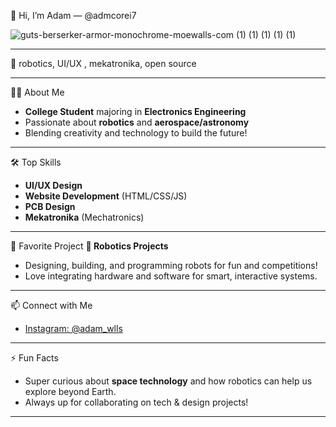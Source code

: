 👋 Hi, I’m Adam — @admcorei7

![guts-berserker-armor-monochrome-moewalls-com (1) (1) (1) (1) (1)](https://github.com/user-attachments/assets/dc48d622-9d1d-4797-9e32-3a8930578838)

--- 
🚀 robotics, UI/UX , mekatronika, open source 

--- 
👨‍🎓 About Me
- **College Student** majoring in **Electronics Engineering**
- Passionate about **robotics** and **aerospace/astronomy**
- Blending creativity and technology to build the future!
---
🛠️ Top Skills
- **UI/UX Design**
- **Website Development** (HTML/CSS/JS)
- **PCB Design**
- **Mekatronika** (Mechatronics)
---
🌟 Favorite Project
**🤖 Robotics Projects**
- Designing, building, and programming robots for fun and competitions!
- Love integrating hardware and software for smart, interactive systems.
---
📫 Connect with Me
- [Instagram: @adam_wlls](https://instagram.com/adam_wlls)
---
⚡ Fun Facts
- Super curious about **space technology** and how robotics can help us explore beyond Earth.
- Always up for collaborating on tech & design projects!
---

<!--
Let's build, innovate, and make a difference together!
-->
